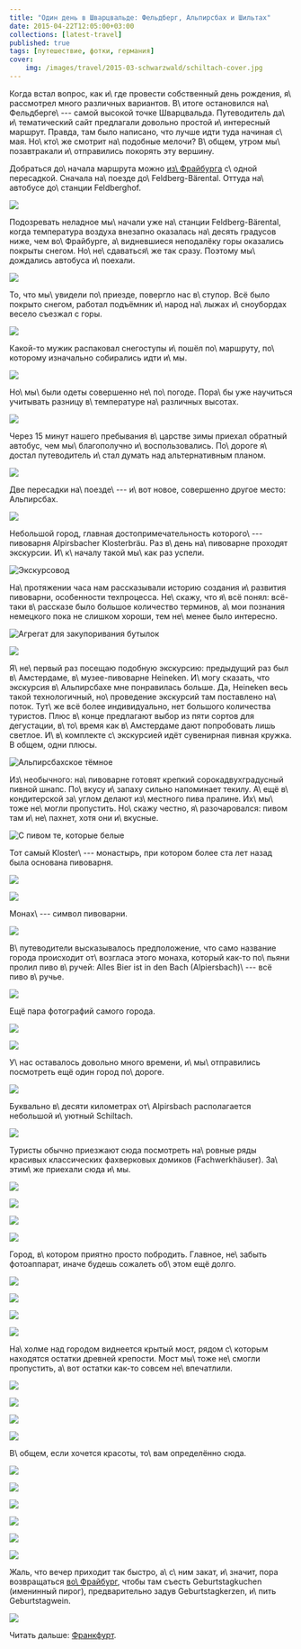 ```yaml
---
title: "Один день в Шварцвальде: Фельдберг, Альпирсбах и Шильтах"
date: 2015-04-22T12:05:00+03:00
collections: [latest-travel]
published: true
tags: [путешествие, фотки, германия]
cover:
    img: /images/travel/2015-03-schwarzwald/schiltach-cover.jpg
---
```


Когда встал вопрос, как и\ где провести собственный день рождения, я\ рассмотрел много различных вариантов. В\ итоге
остановился на\ Фельдберге\ --- самой высокой точке Шварцвальда. Путеводитель да\ и\ тематический сайт предлагали
довольно простой и\ интересный маршрут. Правда, там было написано, что лучше идти туда начиная с\ мая. Но\ кто\ же
смотрит на\ подобные мелочи? В\ общем, утром мы\ позавтракали и\ отправились покорять эту вершину.

<!--more-->

Добраться до\ начала маршрута можно [из\ Фрайбурга][freiburg] с\ одной пересадкой. Сначала на\ поезде
до\ Feldberg-Bärental. Оттуда на\ автобусе до\ станции Feldberghof.

![](/images/travel/2015-03-schwarzwald/feldberg-schild.jpg)

Подозревать неладное мы\ начали уже на\ станции Feldberg-Bärental, когда температура воздуха внезапно оказалась
на\ десять градусов ниже, чем во\ Фрайбурге, а\ видневшиеся неподалёку горы оказались покрыты снегом.
Но\ не\ сдаваться\ же так сразу. Поэтому мы\ дождались автобуса и\ поехали.

![](/images/travel/2015-03-schwarzwald/feldberg-trees.jpg)

То, что мы\ увидели по\ приезде, повергло нас в\ ступор. Всё было покрыто снегом, работал подъёмник и\ народ на\ лыжах
и\ сноубордах весело съезжал с горы.

![](/images/travel/2015-03-schwarzwald/feldberg-hill.jpg)

Какой-то мужик распаковал снегоступы и\ пошёл по\ маршруту, по\ которому изначально собирались идти и\ мы.

![](/images/travel/2015-03-schwarzwald/feldberg-gate.jpg)

Но\ мы\ были одеты совершенно не\ по\ погоде. Пора\ бы уже научиться учитывать разницу в\ температуре на\ различных
высотах.

![](/images/travel/2015-03-schwarzwald/feldberg-view.jpg)

Через 15 минут нашего пребывания в\ царстве зимы приехал обратный автобус, чем мы\ благополучно и\ воспользовались.
По\ дороге я\ достал путеводитель и\ стал думать над альтернативным планом.

![](/images/travel/2015-03-schwarzwald/feldberg-train.jpg)

Две пересадки на\ поезде\ --- и\ вот новое, совершенно другое место: Альпирсбах.

![](/images/travel/2015-03-schwarzwald/alpirsbach-schild.jpg)

Небольшой город, главная достопримечательность которого\ --- пивоварня Alpirsbacher Klosterbräu. Раз в\ день
на\ пивоварне проходят экскурсии. И\ к\ началу такой мы\ как раз успели.

![Экскурсовод](/images/travel/2015-03-schwarzwald/alpirsbach-guide.jpg "Экскурсовод")

На\ протяжении часа нам рассказывали историю создания и\ развития пивоварни, особенности техпроцесса. Не\ скажу, что
я\ всё понял: всё-таки в\ рассказе было большое количество терминов, а\ мои познания немецкого пока не слишком хороши,
тем не\ менее было интересно.

![Агрегат для закупоривания бутылок](/images/travel/2015-03-schwarzwald/alpirsbach-packing.jpg "Агрегат для закупоривания бутылок")

![](/images/travel/2015-03-schwarzwald/alpirsbach-brewing.jpg)

Я\ не\ первый раз посещаю подобную экскурсию: предыдущий раз был в\ Амстердаме, в\ музее-пивоварне Heineken. И\ могу
сказать, что экскурсия в\ Альпирсбахе мне понравилась больше. Да, Heineken весь такой технологичный, но\ проведение
экскурсий там поставлено на\ поток. Тут\ же всё более индивидуально, нет большого количества туристов. Плюс в\ конце
предлагают выбор из пяти сортов для дегустации, в\ то\ время как в\ Амстердаме дают попробовать лишь светлое.
И\ в\ комплекте с\ экскурсией идёт сувенирная пивная кружка. В общем, одни плюсы.

![Альпирсбахское тёмное](/images/travel/2015-03-schwarzwald/alpirsbach-beer.jpg "Альпирсбахское тёмное")

Из\ необычного: на\ пивоварне готовят крепкий сорокадвухградусный пивной шнапс. По\ вкусу и\ запаху сильно напоминает
текилу. А\ ещё в\ кондитерской за\ углом делают из\ местного пива пралине. Их\ мы\ тоже не\ могли пропустить. Но\ скажу
честно, я\ разочаровался: пивом там и\ не\ пахнет, хотя они и\ вкусные.

![С пивом те, которые белые](/images/travel/2015-03-schwarzwald/alpirsbach-pralines.jpg "С пивом те, которые белые")

Тот самый Kloster\ --- монастырь, при котором более ста лет назад была основана пивоварня.

![](/images/travel/2015-03-schwarzwald/alpirsbach-kloster-1.jpg)

![](/images/travel/2015-03-schwarzwald/alpirsbach-kloster-2.jpg)

Монах\ --- символ пивоварни.

![](/images/travel/2015-03-schwarzwald/alpirsbach-monk.jpg)

В\ путеводители высказывалось предположение, что само название города происходит от\ возгласа этого монаха, который
как-то по\ пьяни пролил пиво в\ ручей: Alles Bier ist in den Bach (Alpiersbach)\ --- всё пиво в\ ручье.

![](/images/travel/2015-03-schwarzwald/alpirsbach-me.jpg)

Ещё пара фотографий самого города.

![](/images/travel/2015-03-schwarzwald/alpirsbach-houses-1.jpg)

![](/images/travel/2015-03-schwarzwald/alpirsbach-houses-2.jpg)

У\ нас оставалось довольно много времени, и\ мы\ отправились посмотреть ещё один город по\ дороге.

![](/images/travel/2015-03-schwarzwald/alpirsbach-train.jpg)

Буквально в\ десяти километрах от\ Alpirsbach располагается небольшой и\ уютный Schiltach.

![](/images/travel/2015-03-schwarzwald/schiltach-schild.jpg)

Туристы обычно приезжают сюда посмотреть на\ ровные ряды красивых классических фахверковых домиков (Fachwerkhäuser).
За\ этим\ же приехали сюда и\ мы.

![](/images/travel/2015-03-schwarzwald/schiltach-houses-1.jpg)

![](/images/travel/2015-03-schwarzwald/schiltach-houses-2.jpg)

![](/images/travel/2015-03-schwarzwald/schiltach-houses-3.jpg)

![](/images/travel/2015-03-schwarzwald/schiltach-houses-4.jpg)

Город, в\ котором приятно просто побродить. Главное, не\ забыть фотоаппарат, иначе будешь сожалеть об\ этом ещё долго.

![](/images/travel/2015-03-schwarzwald/schiltach-walking-1.jpg)

![](/images/travel/2015-03-schwarzwald/schiltach-walking-2.jpg)

![](/images/travel/2015-03-schwarzwald/schiltach-walking-3.jpg)

![](/images/travel/2015-03-schwarzwald/schiltach-walking-4.jpg)

На\ холме над городом виднеется крытый мост, рядом с\ которым находятся остатки древней крепости. Мост мы\ тоже
не\ смогли пропустить, а\ вот остатки как-то совсем не\ впечатлили.

![](/images/travel/2015-03-schwarzwald/schiltach-bridge-1.jpg)

![](/images/travel/2015-03-schwarzwald/schiltach-bridge-2.jpg)

![](/images/travel/2015-03-schwarzwald/schiltach-bridge-3.jpg)

![](/images/travel/2015-03-schwarzwald/schiltach-bridge-4.jpg)

В\ общем, если хочется красоты, то\ вам определённо сюда.

![](/images/travel/2015-03-schwarzwald/schiltach-beauty-1.jpg)

![](/images/travel/2015-03-schwarzwald/schiltach-beauty-2.jpg)

![](/images/travel/2015-03-schwarzwald/schiltach-beauty-3.jpg)

![](/images/travel/2015-03-schwarzwald/schiltach-beauty-4.jpg)

![](/images/travel/2015-03-schwarzwald/schiltach-beauty-5.jpg)

![](/images/travel/2015-03-schwarzwald/schiltach-beauty-6.jpg)

Жаль, что вечер приходит так быстро, а\ с\ ним закат, и\ значит, пора возвращаться [во\ Фрайбург][freiburg], чтобы там
съесть Geburtstagkuchen (именинный пирог), предварительно задув Geburtstagkerzen, и\ пить Geburtstagwein.

![](/images/travel/2015-03-schwarzwald/schiltach-sunset.jpg)

Читать дальше: [Франкфурт](/post/frankfurt-am-main/).

[freiburg]: /post/freiburg/
